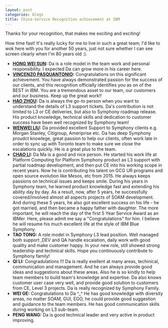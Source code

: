 ```yaml
---
layout: post
categories: blogs
title: China-Service Recognition achievement at IBM
---
```


Thanks for your recognition, that makes me exciting and exciting!

How time fast! It's really lucky for me to live in such a great team; I'd like to wok here with you for another 50 years, just not sure whether I can see screen clearly when I'm 80 years old :).

* **[HONG WEI SUN](https://www.linkedin.com/pub/hongwei-sun/b5/852/401):** Da is a role model in the team work and personal responsibility. I expected Da can grow more in his career here.
* **[VINCENZO PASQUANTONIO](https://ca.linkedin.com/in/vincenzopasquantonio):** Congratulations on this significant achievement.  You have always demonstrated passion for the success of our clients, and this recognition officially identifies you as on of the BEST in IBM.  You are a tremendous asset to our team, our customers and our business.  Keep up the great work!!
* **[HAO ZHOU](https://ca.linkedin.com/pub/hao-zhou/18/637/52):** Da is always the go-to person when you want to understand the details of L3 support tickets. Da's contribution is not limited to L3 or CE deliveries, but also to Symphony roadmap release. His product knowledge, technical skills and dedication to customer success have been well recognized by Symphony team!
* **[WENWEI LIU](https://ca.linkedin.com/pub/wenwei-liu/10/96b/bb2):** Da provided excellent Support to Symphony clients e.g. Morgan Stanley, Citigroup, Ameriprise etc. Da has deep Symphony proudct knowlege, great passion to help our clients, often work late in order to sync up with Toronto team to make sure we close the escalations quickly. He is a great plus to the team.
* **[CHAO LI](https://cn.linkedin.com/pub/chao-li/67/638/ba3):** Da Ma is a good and nice person. He started his work life at Platform Computing for Platform Symphony product as L3 support with partial roadmap development, and then put CE into his working scope in recent years. Now he is contributing his talent on GCG UR programs and open source evolution like Mesos, etc from 2015. He always keeps passions on technical issues and keeps smile. During his years in Symphony team, he learned product knowledge fast and extending his ability day by day. As a result, now, after 5 years, he successfully covered/involved almost all aspects projects of SOAM development. And during these 5 years, he also got excellent success on his life - he got married, and then became a happy father with daughter. The more important, he will reach the day of the first 5 Year Service Award as an IBMer. Here, please admit me say a "Congratulations" for him. I believe he will resume his much excellent life at the style of IBM Blue Symphony.
* **TAO TONG:** A role model in Symphony L3 lead position. Well managed both support ,DEV and QA handle escalation, daily work with good quality and make customer happy. In your new role, still showed strong leadership and technical skills. Hope you continuously contribute to Symphony family!
* **QI LI:** Congradulations !!! Da is really exellent at many areas, techinical, communication and management. And he can always provide good ideas and suggestions about these areas. Also he is so kindly to help team members to build team's knowledge and expertise. Da also knows customer user case very well, and provide good solution to customers from CE, Level 3 projects. Da is really recognized by Symphony Family.
* **WEI GE:** Congratulations to Da ^_^ He has good knowledge with diversity areas, no matter SOAM, GUI, EGO, he could provide good suggestion and guidance to the team members. He has good communication skills during working on L3 sub-team.
* **PENG WANG:** Da is good technical leader and very active in product improving.
